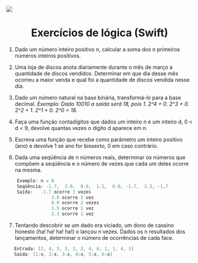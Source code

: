 <img src="https://miro.medium.com/max/1838/1*4IWsNF0FGF9zhMuipgN5Tw.jpeg">

<h1 align="center">Exercícios de lógica (Swift)</h1>

1. Dado um número inteiro positivo n, calcular a soma dos n primeiros números inteiros positivos.

2. Uma loja de discos anota diariamente durante o mês de março a quantidade de discos vendidos. Determinar em que dia desse mês ocorreu a maior venda e qual foi a quantidade de discos vendida nesse dia.

3. Dado um número natural na base binária, transformá-lo para a base decimal.
   _Exemplo: Dado 10010 a saída será 18, pois 1. 2^4 + 0. 2^3 + 0. 2^2 + 1. 2^1 + 0. 2^0 = 18._

4. Faça uma função contadígitos que dados um inteiro n e um inteiro d, 0 < d < 9, devolve quantas vezes o dígito d aparece em n.

5. Escreva uma função que recebe como parâmetro um inteiro positivo (ano) e devolve 1 se ano for bissexto, 0 em caso contrário.

6. Dada uma seqüência de n números reais, determinar os números que compõem a seqüência e o número de vezes que cada um deles ocorre na mesma.

```swift
    Exemplo: n = 8
    Seqüência: -1.7,  3.0,  0.0,  1.5,  0.0, -1.7,  2.3, -1,7
    Saída:   -1.7 ocorre 3 vezes
                 3.0 ocorre 1 vez
                 0.0 ocorre 2 vezes
                 1.5 ocorre 1 vez
                 2.3 ocorre 1 vez
```

7. Tentando descobrir se um dado era viciado, um dono de cassino honesto (ha! ha! ha! ha!) o lançou n vezes. Dados os n resultados dos lançamentos, determinar o número de ocorrências de cada face.

```swift
   Entrada: [2, 4, 5, 3, 2, 2, 4, 6, 1, 1, 4, 3]
   Saída: [1:x, 2:x, 3:x, 4:x, 5:x, 6:x]
```
